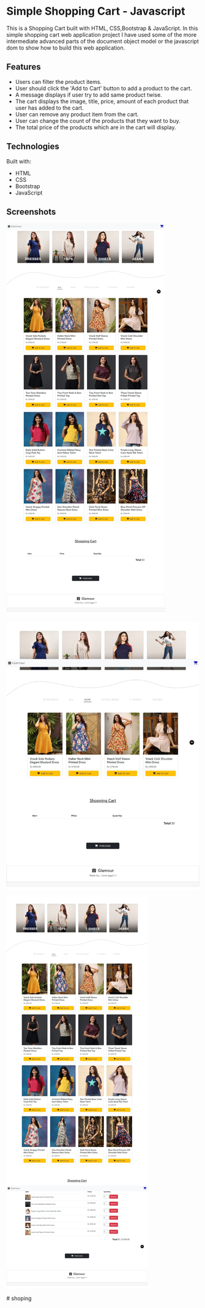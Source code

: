

# Simple Shopping Cart - Javascript

This is a Shopping Cart built with HTML, CSS,Bootstrap & JavaScript. In this simple shopping cart web application project I have used  some of the more intermediate advanced parts of the document object model or the javascript dom to show  how to build this web application. 

## Features

- Users can filter the product items.
- User should click the 'Add to Cart' button to add a product to the cart.
- A message displays if user try to add same product twise.
- The cart displays the image, title, price, amount of each product that user has added to the cart.
- User can remove any product item from the cart.
- User can change the count of the products that they want to buy.
- The total price of the products which are in the cart will display.

## Technologies

Built with:

- HTML
- CSS
- Bootstrap
- JavaScript

## Screenshots


![](images/1.jpeg)

![](images/2.jpeg)

![](images/4.jpeg)









#   s h o p i n g 
 
 